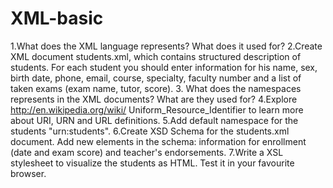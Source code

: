 XML-basic
=========
1.What does the XML language represents? What does it used for? 
2.Create XML document students.xml, which contains structured description of students. For each student you should enter information for his name, sex, birth date, phone, email, course, specialty, faculty number and a list of taken exams (exam name, tutor, score).
3. What does the namespaces represents in the XML documents? What are they used for? 
4.Explore http://en.wikipedia.org/wiki/ Uniform_Resource_Identifier to learn more about URI, URN and URL definitions.
5.Add default namespace for the students "urn:students".
6.Create XSD Schema for the students.xml document. Add new elements in the schema: information for enrollment (date and exam score) and teacher's endorsements.
7.Write a XSL stylesheet to visualize the students as HTML. Test it in your favourite browser.

